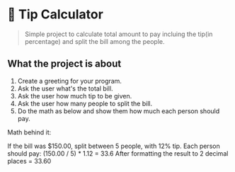 # 💸 Tip Calculator

> Simple project to calculate total amount to pay incluing the tip(in percentage) and split the bill among the people.

## What the project is about

1. Create a greeting for your program.
2. Ask the user what's the total bill.
3. Ask the user how much tip to be given.
4. Ask the user how many people to split the bill.
5. Do the math as below and show them how much each person should pay.

Math behind it: 

If the bill was $150.00, split between 5 people, with 12% tip.
Each person should pay:
(150.00 / 5) * 1.12 = 33.6
After formatting the result to 2 decimal places = 33.60
